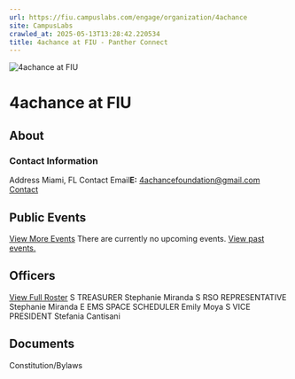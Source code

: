 ```yaml
---
url: https://fiu.campuslabs.com/engage/organization/4achance
site: CampusLabs
crawled_at: 2025-05-13T13:28:42.220534
title: 4achance at FIU - Panther Connect
---
```


![4achance at FIU](https://se-images.campuslabs.com/clink/images/9ad79cd4-c3cf-4308-9636-0220b6dff112bc6e1d3f-e030-4645-832a-85fbcdbcf40c.png?preset=med-sq)
# 4achance at FIU
## About
###  Contact Information 
Address
Miami,  FL 
Contact Email**E:** 4achancefoundation@gmail.com 
[Contact](https://fiu.campuslabs.com/engage/organization/4achance/contact)
## Public Events
[View More Events](https://fiu.campuslabs.com/engage/organization/4achance/events)
There are currently no upcoming events. [View past events.](https://fiu.campuslabs.com/engage/organization/4achance/events?showpastevents=true)
## Officers
[View Full Roster](https://fiu.campuslabs.com/engage/organization/4achance/roster)
S
TREASURER
Stephanie Miranda
S
RSO REPRESENTATIVE
Stephanie Miranda
E
EMS SPACE SCHEDULER
Emily Moya
S
VICE PRESIDENT
Stefania Cantisani
## Documents
[](https://fiu.campuslabs.com/engage/organization/4achance/documents/view/2414908)
Constitution/Bylaws
